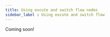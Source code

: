 ```yaml
---
title: Using excute and switch flow nodes
sidebar_label : Using excute and switch flow
---
```


Coming soon!